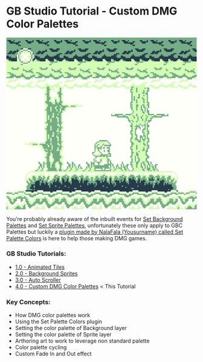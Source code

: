 # GB Studio Tutorial - Custom DMG Color Palettes
![](/doco/Effect-Cycle-3.gif "The background")

You’re probably already aware of the inbuilt events for [Set Background Palettes](https://www.gbstudio.dev/docs/scripting/script-glossary/color#set-background-palettes) and [Set Sprite Palettes](https://www.gbstudio.dev/docs/scripting/script-glossary/color#set-sprite-palettes), unfortunately these only apply to GBC Palettes but luckily a [plugin made by NalaFala (Yousurname) called Set Palette Colors](https://github.com/Y0UR-U5ERNAME/gbs-plugin-collection#set-palette-colors-plugin-not-updated-for-31-yet-for-gbc) is here to help those making DMG games.

### GB Studio Tutorials:

- [1.0 - Animated Tiles](https://github.com/phinioxGlade/gbstudio-3-animated-tile-tutorial)
- [2.0 - Background Sprites](https://github.com/phinioxGlade/gbstudio-background-sprites-tutorial)
- [3.0 - Auto Scroller](https://github.com/phinioxGlade/gbstudio-auto-scroller)
- [4.0 - Custom DMG Color Palettes]((https://github.com/phinioxGlade/gbstudio-dmg-custom-color-palettes)) &lt; This Tutorial

### Key Concepts:

- How DMG color palettes work
- Using the Set Palette Colors plugin
- Setting the color palette of Background layer
- Setting the color palette of Sprite layer
- Arthoring art to work to leverage non standard palette  
- Color palette cycling
- Custom Fade In and Out effect

